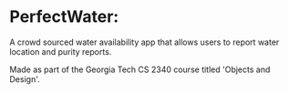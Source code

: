 # PerfectWater:
A crowd sourced water availability app that allows users to report water location and purity reports.

Made as part of the Georgia Tech CS 2340 course titled 'Objects and Design'.
